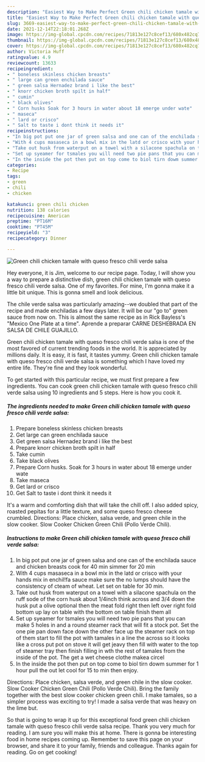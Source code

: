 ```yaml
---
description: "Easiest Way to Make Perfect Green chili chicken tamale with queso fresco chili verde salsa"
title: "Easiest Way to Make Perfect Green chili chicken tamale with queso fresco chili verde salsa"
slug: 3669-easiest-way-to-make-perfect-green-chili-chicken-tamale-with-queso-fresco-chili-verde-salsa
date: 2021-12-14T22:18:01.268Z
image: https://img-global.cpcdn.com/recipes/71813e127c8cef13/680x482cq70/green-chili-chicken-tamale-with-queso-fresco-chili-verde-salsa-recipe-main-photo.jpg
thumbnail: https://img-global.cpcdn.com/recipes/71813e127c8cef13/680x482cq70/green-chili-chicken-tamale-with-queso-fresco-chili-verde-salsa-recipe-main-photo.jpg
cover: https://img-global.cpcdn.com/recipes/71813e127c8cef13/680x482cq70/green-chili-chicken-tamale-with-queso-fresco-chili-verde-salsa-recipe-main-photo.jpg
author: Victoria Huff
ratingvalue: 4.9
reviewcount: 13633
recipeingredient:
- " boneless skinless chicken breasts"
- " large can green enchilada sauce"
- " green salsa Hernadez brand i like the best"
- " knorr chicken broth spilt in half"
- " cumin"
- " black olives"
- " Corn husks Soak for 3 hours in water about 18 emerge under wate"
- " maseca"
- " lard or crisco"
- " Salt to taste i dont think it needs it"
recipeinstructions:
- "In big pot put one jar of green salsa and one can of the enchilada sauce and chicken breasts cook for 40 min simmer for 20 min"
- "With 4 cups masaseca in a bowl mix in the latd or crisco with your hands mix in enchil!fa sauce make sure the no lumps should have the consistency of cteam of wheat. Let set on table for 30 min."
- "Take out husk from waterput on a towel with a silacone spachula on the ruff sode of the corn husk about 1/4inch think across and 3/4 down the husk put a olive optional then the meat fold right then left over right fold bottom up lay on table with the bottom on table finish them all"
- "Set up syeamer for tsmales you will need two pie pans that you can make 5 holes in and a round steamer rack that will fit a stock pot. Set the one pie pan down face down the other face up the steamer rack on top of them start to fill the pot with tamales in a line the across so it looks like a cross put pot on stove it will get jeavy then fill with water to the top of steamer tray then finish filling in wth the rest of tamales from the inside of the pot. The get a wet cheese clothe makea circel"
- "In the inside the pot then put on top come to biol tirn dowm summer for 1 hour pull the out let cool for 15 to min then enjoy."
categories:
- Recipe
tags:
- green
- chili
- chicken

katakunci: green chili chicken 
nutrition: 138 calories
recipecuisine: American
preptime: "PT16M"
cooktime: "PT45M"
recipeyield: "3"
recipecategory: Dinner

---
```



![Green chili chicken tamale with queso fresco chili verde salsa](https://img-global.cpcdn.com/recipes/71813e127c8cef13/680x482cq70/green-chili-chicken-tamale-with-queso-fresco-chili-verde-salsa-recipe-main-photo.jpg)

Hey everyone, it is Jim, welcome to our recipe page. Today, I will show you a way to prepare a distinctive dish, green chili chicken tamale with queso fresco chili verde salsa. One of my favorites. For mine, I'm gonna make it a little bit unique. This is gonna smell and look delicious.

The chile verde salsa was particularly amazing--we doubled that part of the recipe and made enchiladas a few days later. It will be our &#34;go to&#34; green sauce from now on. This is almost the same recipe as in Rick Bayless&#39;s &#34;Mexico One Plate at a time&#34;. Aprende a preparar CARNE DESHEBRADA EN SALSA DE CHILE GUAJILLO.

Green chili chicken tamale with queso fresco chili verde salsa is one of the most favored of current trending foods in the world. It is appreciated by millions daily. It is easy, it is fast, it tastes yummy. Green chili chicken tamale with queso fresco chili verde salsa is something which I have loved my entire life. They're fine and they look wonderful.


To get started with this particular recipe, we must first prepare a few ingredients. You can cook green chili chicken tamale with queso fresco chili verde salsa using 10 ingredients and 5 steps. Here is how you cook it.

<!--inarticleads1-->

##### The ingredients needed to make Green chili chicken tamale with queso fresco chili verde salsa:

1. Prepare  boneless skinless chicken breasts
1. Get  large can green enchilada sauce
1. Get  green salsa Hernadez brand i like the best
1. Prepare  knorr chicken broth spilt in half
1. Take  cumin
1. Take  black olives
1. Prepare  Corn husks. Soak for 3 hours in water about 18 emerge under wate
1. Take  maseca
1. Get  lard or crisco
1. Get  Salt to taste i dont think it needs it


It&#39;s a warm and comforting dish that will take the chill off. I also added spicy, roasted pepitas for a little texture, and some queso fresco cheese crumbled. Directions: Place chicken, salsa verde, and green chile in the slow cooker. Slow Cooker Chicken Green Chili (Pollo Verde Chili). 

<!--inarticleads2-->

##### Instructions to make Green chili chicken tamale with queso fresco chili verde salsa:

1. In big pot put one jar of green salsa and one can of the enchilada sauce and chicken breasts cook for 40 min simmer for 20 min
1. With 4 cups masaseca in a bowl mix in the latd or crisco with your hands mix in enchil!fa sauce make sure the no lumps should have the consistency of cteam of wheat. Let set on table for 30 min.
1. Take out husk from waterput on a towel with a silacone spachula on the ruff sode of the corn husk about 1/4inch think across and 3/4 down the husk put a olive optional then the meat fold right then left over right fold bottom up lay on table with the bottom on table finish them all
1. Set up syeamer for tsmales you will need two pie pans that you can make 5 holes in and a round steamer rack that will fit a stock pot. Set the one pie pan down face down the other face up the steamer rack on top of them start to fill the pot with tamales in a line the across so it looks like a cross put pot on stove it will get jeavy then fill with water to the top of steamer tray then finish filling in wth the rest of tamales from the inside of the pot. The get a wet cheese clothe makea circel
1. In the inside the pot then put on top come to biol tirn dowm summer for 1 hour pull the out let cool for 15 to min then enjoy.


Directions: Place chicken, salsa verde, and green chile in the slow cooker. Slow Cooker Chicken Green Chili (Pollo Verde Chili). Bring the family together with the best slow cooker chicken green chili. I make tamales, so a simpler process was exciting to try! I made a salsa verde that was heavy on the lime but. 

So that is going to wrap it up for this exceptional food green chili chicken tamale with queso fresco chili verde salsa recipe. Thank you very much for reading. I am sure you will make this at home. There is gonna be interesting food in home recipes coming up. Remember to save this page on your browser, and share it to your family, friends and colleague. Thanks again for reading. Go on get cooking!

